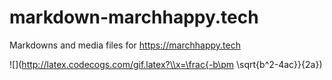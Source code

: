 # markdown-marchhappy.tech
Markdowns and media files for https://marchhappy.tech

![](http://latex.codecogs.com/gif.latex?\\x=\frac{-b\pm \sqrt{b^2-4ac}}{2a})

